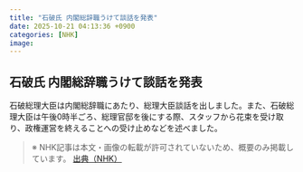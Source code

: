 ```yaml
---
title: "石破氏 内閣総辞職うけて談話を発表"
date: 2025-10-21 04:13:36 +0900
categories: [NHK]
image: 
---
```

## 石破氏 内閣総辞職うけて談話を発表

石破総理大臣は内閣総辞職にあたり、総理大臣談話を出しました。また、石破総理大臣は午後0時半ごろ、総理官邸を後にする際、スタッフから花束を受け取り、政権運営を終えることへの受け止めなどを述べました。

> ※ NHK記事は本文・画像の転載が許可されていないため、概要のみ掲載しています。
[出典（NHK）](http://www3.nhk.or.jp/news/html/20251021/k10014954531000.html)
